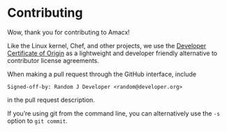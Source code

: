 # Contributing

Wow, thank you for contributing to Amacx!

Like the Linux kernel, Chef, and other projects, we use the
[Developer Certificate of Origin](https://developercertificate.org/)
as a lightweight and developer friendly alternative to
contributor license agreements.

When making a pull request through the GitHub interface, include

```
Signed-off-by: Random J Developer <random@developer.org>
```

in the pull request description.

If you’re using git from the command line, you can alternatively use
the `-s` option to `git commit`.
